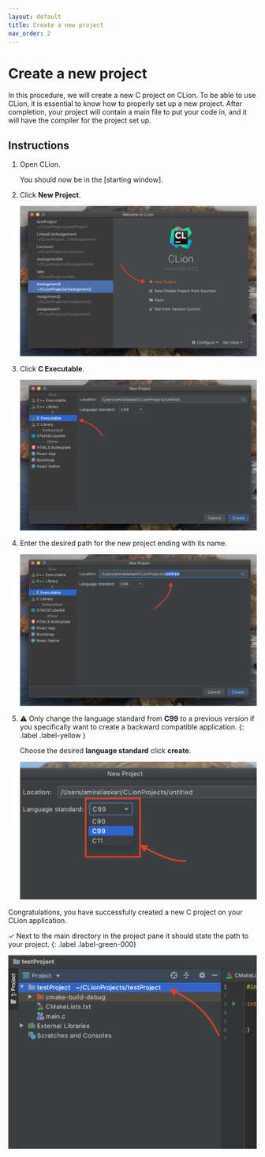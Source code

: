 ```yaml
---
layout: default
title: Create a new project
nav_order: 2
---
```

# Create a new project

In this procedure, we will create a new C project on CLion. To be able to use CLion, it is essential to know how to properly set up a new project. After completion, your project will contain a main file to put your code in, and it will have the compiler for the project set up.

## Instructions

1. Open CLion.

   You should now be in the [starting window].

2. Click **New Project**.

    ![Starting-window-point](https://github.com/AmirAshvins/how-to-use-CLion/blob/gh-pages/assets/images/proc1-image1.png?raw=true "Starting window")

3. Click **C Executable**.

    ![project-path-selection-screen-1](https://github.com/AmirAshvins/how-to-use-CLion/blob/gh-pages/assets/images/proc1-image2.png?raw=true "Project path selection screen - Emphasis on project type")

4. Enter the desired path for the new project ending with its name.

    ![project-path-selection-screen-2](https://github.com/AmirAshvins/how-to-use-CLion/blob/gh-pages/assets/images/proc1-image3.png?raw=true "Project path selection screen - Emphasis on project path")

5. ⚠ Only change the language standard from **C99** to a previous version if you specifically want to create a backward compatible application.
    {: .label .label-yellow }

    Choose the desired **language standard** click **create**.

    ![project-path-selection-screen](https://github.com/AmirAshvins/how-to-use-CLion/blob/gh-pages/assets/images/proc1-image4.png?raw=true "Project path selection screen - Emphasis on language standard")

Congratulations, you have successfully created a new C project on your CLion application.

✓ Next to the main directory in the project pane it should state the path to your project.
{: .label .label-green-000}

![project-path](https://github.com/AmirAshvins/how-to-use-CLion/blob/gh-pages/assets/images/proc1-image100.png?raw=true "Project path")
